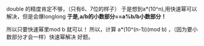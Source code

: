double 的精度肯定不够，（只有6、7位的样子）
于是想到a*(10^n),用快速幂可以解决，但是会爆longlong
**于是,a/b的小数部分==a%b/b小数部分！**

所以只要快速幂里mod b 就可以！
所以，计算 a*(10^(n-1))(mod b) ，（因为要小数部分才会一样）快速幂解决
好题。